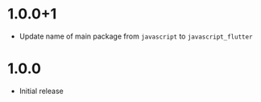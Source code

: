 # 1.0.0+1

- Update name of main package from `javascript` to `javascript_flutter`

# 1.0.0

- Initial release
